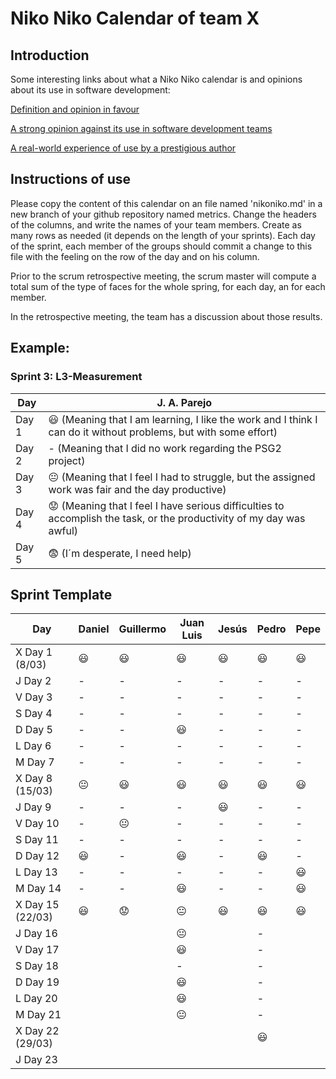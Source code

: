 # Niko Niko Calendar of team X
## Introduction
Some interesting links about what a Niko Niko calendar is and opinions about its use in software development:

[Definition and opinion in favour](https://blog.teammood.com/2018/07/24/evaluating-your-teams-health-with-the-niko-niko-calendar.html?utm_source=google&utm_medium=cpc&utm_campaign=blog-niko-niko&utm_content=niko-niko&utm_term=niko%20niko%20calendar&gclid=Cj0KCQjwsYb0BRCOARIsAHbLPhGYfc7zpSwEDx8KE3VjlsTyy1M1F8O8lxyOPWQTpjf71RjXeD5rgWsaAmEhEALw_wcB)

[A strong opinion against its use in software development teams](https://www.tinypulse.com/blog/sk-niko-niko-calendar-workplace-morale)

[A real-world experience of use by a prestigious author](https://www.javiergarzas.com/2015/05/calendarios-niko-niko.html)
## Instructions of use
Please copy the content of this calendar on an file named 'nikoniko.md' in a new branch of your github repository named metrics.
Change the headers of the columns, and write the names of your team members.
Create as many rows as needed (it depends on the length of your sprints).
Each day of the sprint, each member of the groups should commit a change to this file with the feeling on the row of the day and on his column. 

Prior to the scrum retrospective meeting, the scrum master will compute a total sum of the type of faces for the whole spring, for each day, an for each member.

In the retrospective meeting, the team has a discussion about those results.

## Example:

### Sprint 3: L3-Measurement 

| Day           | J. A. Parejo  |
| ------------- | ------------- |
| Day 1         |    :smiley: (Meaning that I am learning, I like the work and I think I can do it without problems, but with some effort) |
| Day 2         |    - (Meaning that I did no work regarding the PSG2 project)           |
| Day 3         |    :neutral_face:  (Meaning that I feel I had to struggle, but the assigned work was fair and the day productive)          |:fearful:
| Day 4         |    :worried: (Meaning that I feel I have serious difficulties to accomplish the task, or the productivity of my day was awful)           |
| Day 5         |    :fearful:   (I´m desperate, I need help)        |


## Sprint Template

| Day             | Daniel         | Guillermo       | Juan Luis      | Jesús          | Pedro          | Pepe              |
| -------------   | -------------  | ------------    | -------------  | -------------  | -------------  | -------------     |
| X Day 1 (8/03)  |     :smiley:   |        :smiley: |   :smiley:     |    :smiley:    |      :smiley:   |         :smiley: |
| J Day 2         |      -         |      -         |       -         |       -         |       -         |        -        |
| V Day 3         |       -        |       -        |       -         |       -         |        -        |        -        |
| S Day 4         |        -       |       -       |        -        |       -         |         -        |        -        |
| D Day 5         |        -       |       -        |   :smiley:     |       -         |         -        |        -        |
| L Day 6         |        -       |       -        |       -         |       -         |        -         |       -         |
| M Day 7         |      -         |       -        |      -        |       -         |        -         |       -         |
| X Day 8 (15/03) |:neutral_face:  |       :smiley: |    😃       |        :smiley:|       :smiley:    |      :smiley:   |
| J Day 9         |      -         |       -        |  -            |        :smiley: |        -         |       -         |
| V Day 10        |      -         |       😐       |     -        |        -        |        -         |       -         |
| S Day 11        |     -          |       -        |       -         |        -        |        -         |       -         |
| D Day 12        |      :smiley:  |       -        |   :smiley:    |        -       |       :smiley:   |        -         |
| L Day 13        |      -         |       -        |   -            |       -        |          -        |      :smiley:   |
| M Day 14        |      -         |       -        |    :smiley:      |       -        |          -        |      :smiley:   |
| X Day 15 (22/03)|      :smiley:  |       😟      |   :neutral_face:|       :smiley: |       :smiley:   |      :smiley:    |
| J Day 16        |               |               |   :neutral_face:  |               |         -       |                |
| V Day 17        |               |               |      :smiley:    |               |        -        |                |
| S Day 18        |               |               |      -          |               |        -        |                |
| D Day 19        |               |               |    :smiley:   |               |        -        |                |
| L Day 20        |               |               |      :smiley: |               |         -       |                |
| M Day 21        |               |               |      😐       |               |         -       |                |    
| X Day 22 (29/03)|               |               |                |               |     :smiley: |                |
| J Day 23        |               |               |                |               |                |                |

